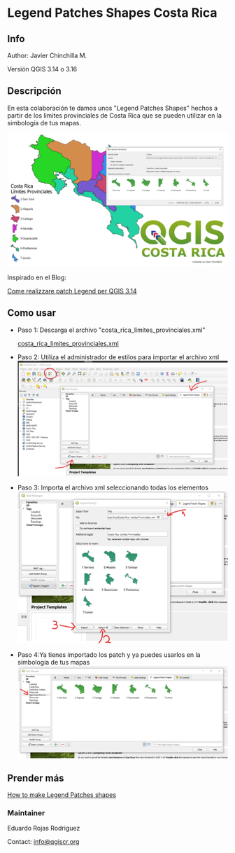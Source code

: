 # Legend Patches Shapes Costa Rica

## Info
Author: Javier Chinchilla M.

Versión QGIS 3.14 o 3.16

## Descripción

En esta colaboración te damos unos "Legend Patches Shapes" hechos a
partir de los limites provinciales de Costa Rica que se pueden utilizar
en la simbología de tus mapas.

![Patches](img/Costa%20_Rica_Limites_Provinciales.png)

Inspirado en el Blog:

[Come realizzare patch Legend per QGIS 3.14](https://pigrecoinfinito.com/2020/04/29/come-realizzare-patch-legend-per-qgis-3-14/)

## Como usar

* Paso 1: Descarga el archivo "costa_rica_limites_provinciales.xml" 

    [costa_rica_limites_provinciales.xml](costa_rica_limites_provinciales.xml)
  
* Paso 2: Utiliza el administrador de estilos para importar el archivo xml
![Patches](img/paso1.png)

* Paso 3: Importa el archivo xml seleccionando todas los elementos
![Patches](img/paso2.png)

* Paso 4:Ya tienes importado los patch y ya puedes usarlos en la simbología de tus mapas
![Patches](img/paso3.png) 

## Prender más

[How to make Legend Patches shapes](https://www.youtube.com/watch?v=WaDbM28qNVg)

### Maintainer
Eduardo Rojas Rodriguez

Contact: info@qgiscr.org